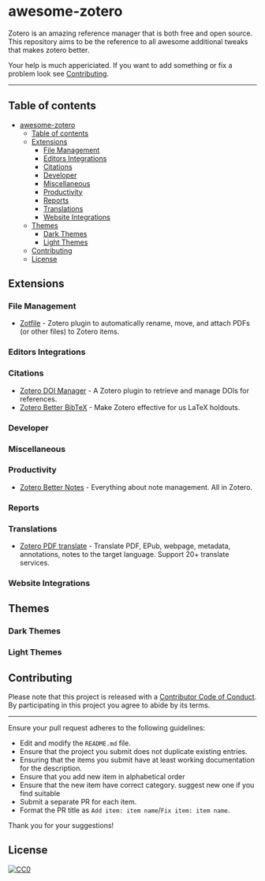 # awesome-zotero

Zotero is an amazing reference manager that is both free and open source. This repository aims to be the reference to all awesome additional tweaks that makes zotero better. 

Your help is much appericiated. If you want to add something or fix a problem look see [Contributing](#contributing).


--------------------

## Table of contents

- [awesome-zotero](#awesome-zotero)
  - [Table of contents](#table-of-contents)
  - [Extensions](#extensions)
    - [File Management](#file-management)
    - [Editors Integrations](#editors-integrations)
    - [Citations](#citations)
    - [Developer](#developer)
    - [Miscellaneous](#miscellaneous)
    - [Productivity](#productivity)
    - [Reports](#reports)
    - [Translations](#translations)
    - [Website Integrations](#website-integrations)
  - [Themes](#themes)
    - [Dark Themes](#dark-themes)
    - [Light Themes](#light-themes)
  - [Contributing](#contributing)
  - [License](#license)


## Extensions

### File Management
- [Zotfile](https://github.com/jlegewie/zotfile) - Zotero plugin to automatically rename, move, and attach PDFs (or other files) to Zotero items.


### Editors Integrations

### Citations
- [Zotero DOI Manager](https://github.com/bwiernik/zotero-shortdoi) - A Zotero plugin to retrieve and manage DOIs for references. 
- [Zotero Better BibTeX](https://github.com/retorquere/zotero-better-bibtex) - Make Zotero effective for us LaTeX holdouts.

### Developer

### Miscellaneous

### Productivity
- [Zotero Better Notes](https://github.com/windingwind/zotero-better-notes) -  Everything about note management. All in Zotero. 

### Reports

### Translations
- [Zotero PDF translate](https://github.com/windingwind/zotero-pdf-translate) -  Translate PDF, EPub, webpage, metadata, annotations, notes to the target language. Support 20+ translate services. 
### Website Integrations

## Themes

### Dark Themes

### Light Themes



## Contributing

Please note that this project is released with a
[Contributor Code of Conduct](code-of-conduct.md). By participating in this
project you agree to abide by its terms.

---

Ensure your pull request adheres to the following guidelines:

- Edit and modify the `README.md` file.
- Ensure that the project you submit does not duplicate existing entries.
- Ensuring that the items you submit have at least working documentation for the description.
- Ensure that you add new item in alphabetical order
- Ensure that the new item have correct category. suggest new one if you find suitable
- Submit a separate PR for each item.
- Format the PR title as `Add item: item name`/`Fix item: item name`.

Thank you for your suggestions!

## License

[![CC0][CC0-badge]][CC0-link]

[CC0-badge]: http://mirrors.creativecommons.org/presskit/buttons/88x31/svg/cc-zero.svg
[CC0-link]: https://creativecommons.org/publicdomain/zero/1.0/
